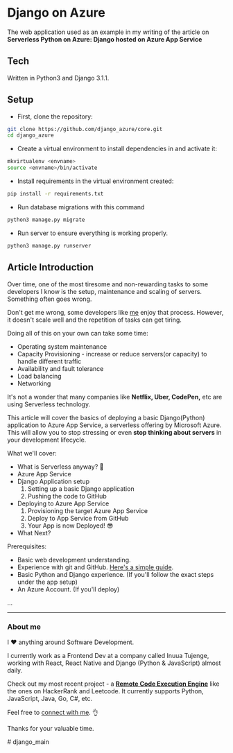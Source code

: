 # Django on Azure

The web application used as an example in my writing of the article on **Serverless Python on Azure: Django hosted on Azure App Service**

## Tech
Written in Python3 and Django 3.1.1.

## Setup

* First, clone the repository:

```sh
git clone https://github.com/django_azure/core.git
cd django_azure
```

* Create a virtual environment to install dependencies in and activate it:


```sh
mkvirtualenv <envname>
source <envname>/bin/activate
```

* Install requirements in the virtual environment created:

```sh
pip install -r requirements.txt
```

* Run database migrations with this command

```sh
python3 manage.py migrate
```

* Run server to ensure everything is working properly.

```sh
python3 manage.py runserver
```

## Article Introduction

Over time, one of the most tiresome and non-rewarding tasks to some developers I know is the setup, maintenance and scaling of servers. Something often goes wrong.

Don't get me wrong, some developers like [me](https://paulonteri.com/) enjoy that process. 
However, it doesn't scale well and the repetition of tasks can get tiring. 

Doing all of this on your own can take some time:
* Operating system maintenance
* Capacity Provisioning - increase or reduce servers(or capacity) to handle different traffic
* Availability and fault tolerance
* Load balancing
* Networking

It's not a wonder that many companies like **Netflix, Uber, CodePen,** etc are using Serverless technology.

This article will cover the basics of deploying a basic Django(Python) application to Azure App Service, a serverless offering by Microsoft Azure. This will allow you to stop stressing or even **stop thinking about servers** in your development lifecycle.

What we'll cover:
* What is Serverless anyway? 👀
* Azure App Service
* Django Application setup
    1. Setting up a basic Django application
    2. Pushing the code to GitHub
* Deploying to Azure App Service
    1. Provisioning the target Azure App Service
    2. Deploy to App Service from GitHub
    3. Your App is now Deployed! 😎
* What Next?

Prerequisites:
* Basic web development understanding.
* Experience with git and GitHub. [Here's a simple guide](https://blog.usejournal.com/how-to-contribute-to-open-source-software-with-git-github-2b3be6e36c82?gi=3b86c4b3e2f7).
* Basic Python and Django experience. (If you'll follow the exact steps under the app setup)
* An Azure Account. (If you'll deploy)

...

---

### About me
I ❤️ anything around Software Development.

I currently work as a Frontend Dev at a company called Inuua Tujenge, working with React, React Native and Django (Python & JavaScript) almost daily.

Check out my most recent project - a [**Remote Code Execution Engine**](https://runcode.paulonteri.com/) like the ones on HackerRank and Leetcode.
It currently supports Python, JavaScript, Java, Go, C#, etc.

Feel free to [connect with me](https://paulonteri.com/). 👌

Thanks for your valuable time.


#   d j a n g o _ m a i n  
 